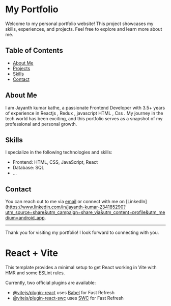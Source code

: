 # My Portfolio
 
Welcome to my personal portfolio website! This project showcases my skills, experiences, and projects. Feel free to explore and learn more about me.
 
## Table of Contents
- [About Me](#about-me)
- [Projects](#projects)
- [Skills](#skills)
- [Contact](#contact)
 
## About Me
I am Jayanth kumar kathe, a passionate Frontend Developer with 3.5+ years of experience in Reactjs , Redux , javascript HTML , Css  . My journey in the tech world has been exciting, and this portfolio serves as a snapshot of my professional and personal growth.
 
 
## Skills
I specialize in the following technologies and skills:
 
- Frontend: HTML, CSS, JavaScript, React
- Database: SQL
- ...
 
## Contact
You can reach out to me via [email](mailto:kathejayanth630@gmail.com) or connect with me on [LinkedIn](https://www.linkedin.com/in/jayanth-kumar-234185290?utm_source=share&utm_campaign=share_via&utm_content=profile&utm_medium=android_app.
 
---
 
Thank you for visiting my portfolio! I look forward to connecting with you.

# React + Vite

This template provides a minimal setup to get React working in Vite with HMR and some ESLint rules.

Currently, two official plugins are available:

- [@vitejs/plugin-react](https://github.com/vitejs/vite-plugin-react/blob/main/packages/plugin-react/README.md) uses [Babel](https://babeljs.io/) for Fast Refresh
- [@vitejs/plugin-react-swc](https://github.com/vitejs/vite-plugin-react-swc) uses [SWC](https://swc.rs/) for Fast Refresh
